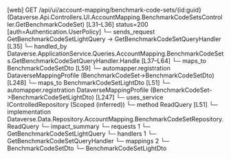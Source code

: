 [web] GET /api/ui/account-mapping/benchmark-code-sets/{id:guid}  (Dataverse.Api.Controllers.UI.AccountMapping.BenchmarkCodeSetsController.GetBenchmarkCodeSet)  [L31–L36] status=200 [auth=Authentication.UserPolicy]
  └─ sends_request GetBenchmarkCodeSetLightQuery -> GetBenchmarkCodeSetQueryHandler [L35]
    └─ handled_by Dataverse.ApplicationService.Queries.AccountMapping.BenchmarkCodeSets.GetBenchmarkCodeSetQueryHandler.Handle [L37–L64]
      └─ maps_to BenchmarkCodeSetDto [L59]
        └─ automapper.registration DataverseMappingProfile (BenchmarkCodeSet->BenchmarkCodeSetDto) [L248]
      └─ maps_to BenchmarkCodeSetLightDto [L51]
        └─ automapper.registration DataverseMappingProfile (BenchmarkCodeSet->BenchmarkCodeSetLightDto) [L247]
      └─ uses_service IControlledRepository<BenchmarkCodeSet> (Scoped (inferred))
        └─ method ReadQuery [L51]
          └─ implementation Dataverse.Data.Repository.AccountMapping.BenchmarkCodeSetRepository.ReadQuery
  └─ impact_summary
    └─ requests 1
      └─ GetBenchmarkCodeSetLightQuery
    └─ handlers 1
      └─ GetBenchmarkCodeSetQueryHandler
    └─ mappings 2
      └─ BenchmarkCodeSetDto
      └─ BenchmarkCodeSetLightDto

